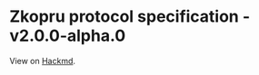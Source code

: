 # Zkopru protocol specification - v2.0.0-alpha.0

View on [Hackmd](https://hackmd.io/QXW6DIAaRWamPl5qY55V9A).
